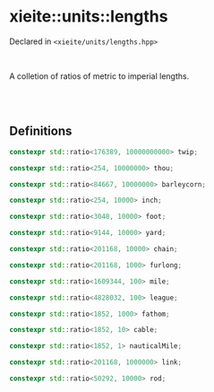 # xieite::units::lengths
Declared in `<xieite/units/lengths.hpp>`

<br/>

A colletion of ratios of metric to imperial lengths.

<br/><br/>

## Definitions
```cpp
constexpr std::ratio<176389, 10000000000> twip;
```
```cpp
constexpr std::ratio<254, 10000000> thou;
```
```cpp
constexpr std::ratio<84667, 10000000> barleycorn;
```
```cpp
constexpr std::ratio<254, 10000> inch;
```
```cpp
constexpr std::ratio<3048, 10000> foot;
```
```cpp
constexpr std::ratio<9144, 10000> yard;
```
```cpp
constexpr std::ratio<201168, 10000> chain;
```
```cpp
constexpr std::ratio<201168, 1000> furlong;
```
```cpp
constexpr std::ratio<1609344, 100> mile;
```
```cpp
constexpr std::ratio<4828032, 100> league;
```
```cpp
constexpr std::ratio<1852, 1000> fathom;
```
```cpp
constexpr std::ratio<1852, 10> cable;
```
```cpp
constexpr std::ratio<1852, 1> nauticalMile;
```
```cpp
constexpr std::ratio<201168, 1000000> link;
```
```cpp
constexpr std::ratio<50292, 10000> rod;
```
